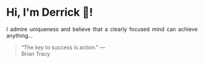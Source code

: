 # Hi, I'm Derrick 👋!
<p align="justify">I admire uniqueness and believe that a clearly focused mind can achieve anything...</p> 
<!-- #quote-start -->
<blockquote>&ldquo;The key to success is action.&rdquo; &mdash; <footer>Brian Tracy</footer></blockquote>
<!-- #quote-end -->
